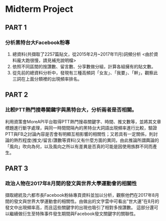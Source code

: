 # Midterm Project

## PART 1
### 分析黑特台大Facebook粉專
1) 總資料(共擷取了2257篇貼文，從2015年2月~2017年11月)詞頻分析  <由於資料龐大跑很慢，請見補充說明檔>
2) 依照不同區間的按讚數、留言數、分享數做分組，計算各組擁有的貼文數。
3) 從先前的總資料分析中，發現有三種高頻詞「女友」、「我要」、「幹」，觀察此三詞在上面分類裡的出現頻率排名。

## PART 2
### 比較PTT熱門搜尋關鍵字與黑特台大，分析兩者是否相關。
利用資策會MoreAPI平台取得PTT熱門搜尋關鍵字、時間、推文數等，並將其文章標題進行斷字處理，與同一時間間隔內的黑特台大詞語出現頻率進行比較，驗證PTT與FB之討論內容是否會有明顯互相影響的相關性；又若具有一定關係，則討論的熱烈程度(推文/留言/讚數等資料)又有什麼方面的異同，由此推論所謂輿論的「風向」吹向為何，以及風向之所以有差異是否真的可能是因使用族群不同而產生。

## PART 3
### 政治人物在2017年8月間的發文與世界大學運動會的相關性
擷取總統及六都市長Facebook粉絲專頁資料並加以分析，觀察他們在2017年8月間的發文與世界大學運動會的相關性。由做出的文字雲中可看出”世大運”在8月的發文中出現頻率高，而且這些關鍵字的出現也吸引了相對多按讚數。
這部分還可以繼續做衍生至特殊事件發生期間與Facebook發文關鍵字的關聯性。

